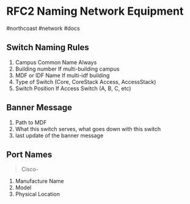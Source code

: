 # RFC2 Naming Network Equipment
#northcoast #network #docs 

## Switch Naming Rules
1. Campus Common Name Always
2. Building number If multi-building campus
3. MDF or IDF Name If multi-idf building
4. Type of Switch (Core, CoreStack Access, AccessStack)
5. Switch Position If Access Switch (A, B, C, etc)

## Banner Message
1. Path to MDF
2. What this switch serves, what goes down with this switch
3. last update of the banner message

## Port Names
> Cisco-
1. Manufacture Name
2. Model
3. Physical Location